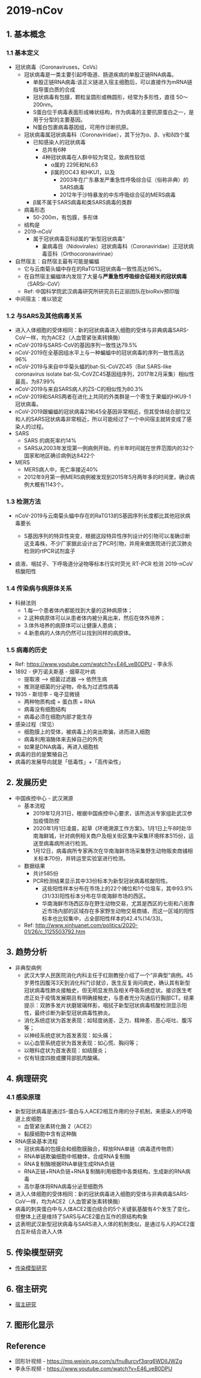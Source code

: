 # 2019-nCov

## 1. 基本概念

  ### 1.1 基本定义

- 冠状病毒（Coronaviruses，CoVs）
  - 冠状病毒是一类主要引起呼吸道、肠道疾病的单股正链RNA病毒。
    - 单股正链RNA病毒:该正义链进入宿主细胞后，可以直接作为mRNA链指导蛋白质的合成
    - 冠状病毒有包膜，颗粒呈圆形或椭圆形，经常为多形性，直径 50～200nm。
    - S蛋白位于病毒表面形成棒状结构，作为病毒的主要抗原蛋白之一，是用于分型的主要基因。
    - N蛋白包裹病毒基因组，可用作诊断抗原。
  - 冠状病毒属冠状病毒科（Coronaviridae），其下分为α、β、γ和δ四个属
    - 已知感染人的冠状病毒
      - 总共有6种
      - 4种冠状病毒在人群中较为常见，致病性较低
        - α属的 229E和NL63
        - β属的OC43 和HKU1，以及
          - 2003年在广东暴发严重急性呼吸综合征（俗称非典）的SARS病毒
          - 2012年于沙特暴发的中东呼吸综合征的MERS病毒
    - β属不属于SARS病毒和类SARS病毒的类群
  - 病毒形态
    - 50-200m，有包膜，多形体
  - 结构是
  - 2019-nCoV
    - 属于冠状病毒亚科β属的“新型冠状病毒”
      - 巢病毒目（Nidovirales）冠状病毒科（Coronaviridae）正冠状病毒亚科（Orthocoronavirinae）
- 自然宿主：自然宿主最有可能是蝙蝠
  - 它与云南菊头蝠中存在的RaTG13冠状病毒一致性高达96%。
  - 在自然宿主蝙蝠体内发现了大量与**严重急性呼吸综合征相关的冠状病毒**（SARSr-CoV）
  - Ref: 中国科学院武汉病毒研究所研究员石正丽团队在bioRxiv预印版
- 中间宿主：难以锁定

### 1.2 与SARS及其他病毒关系

- 进入人体细胞的受体相同：新的冠状病毒进入细胞的受体与非典病毒SARS-CoV一样，均为ACE2（人血管紧张素转换酶）
- nCoV-2019与SARS-CoV的基因序列一致性达79.5%
- nCoV-2019在全基因组水平上与一种蝙蝠中的冠状病毒的序列一致性高达96%
- nCoV-2019与来自中华菊头蝠的bat-SL-CoVZC45（Bat SARS-like coronavirus isolate bat-SL-CoVZC45基因组序列，2017年2月采集）相似性最高，为87.99%
- nCoV-2019与来自SARS病人的ZS-C的相似性为80.3%
- nCoV-2019和SARS两者在进化上共同的外类群是一个寄生于果蝠的HKU9-1冠状病毒。
- nCoV-2019跟蝙蝠的冠状病毒21和45全基因非常相近，但其受体结合部位又和人的SARS冠状病毒非常相近，所以可能经过了一个中间宿主就转变成了感染人的过程。
- SARS
  - SARS 的病死率约14%
  - SARS从2003年发现第一例病例开始，约半年时间就在世界范围内的32个国家和地区确诊病例达8422个
- MERS
  - MERS病人中，死亡率接近40%
  - 2012年9月第一例MERS病例被发现到2015年5月两年多的时间里，确诊病例大概有1143个。

### 1.3 检测方法

- nCoV-2019与云南菊头蝠中存在的RaTG13的S基因序列长度都比其他冠状病毒要长
  
  - S基因序列的特异性突变，根据这段特异性序列设计的引物可以准确诊断这支毒株，不少厂家据此设计出了PCR引物，并用来做医院进行武汉肺炎检测的rtPCR试剂盒子
- 痰液、咽拭子、下呼吸道分泌物等标本行实时荧光 RT-PCR 检测 2019-nCoV 核酸阳性

### 1.4 传染病与病原体关系

- 科赫法则
  - 1.每一个患者体内都能找到大量的这种病原体；
  - 2.这种病原体可以从患者体内被分离出来，然后在体外培养；
  - 3.体外培养的病原体可以让健康人患病；
  - 4.新患病的人体内仍然可以找到同样的病原体。

### 1.5 病毒的历史

- Ref: https://www.youtube.com/watch?v=E46_veB0DPU - 李永乐
- 1892 - 伊万诺夫斯基 - 烟草花叶病
  - 提取液 --> 细菌过滤器 --> 依然生病
  - 推测是细菌的分泌物，命名为过滤性病毒
- 1935 - 斯坦李 - 电子显微镜
  - 两种物质构成 = 蛋白质 + RNA
  - 病毒没有细胞结构
  - 病毒必须在细胞内部才能生存
- 感染过程（常见）
  - 细胞膜上的受体，被病毒上的突出欺骗，进而进入细胞
  - 病毒利用溶酶体来去掉自己的外壳
  - 如果是DNA病毒，再进入细胞核
- 病毒的目的是繁殖自己
- 病毒的发展导向就是「低毒性」+「高传染性」

##  2. 发展历史

  - 中国疾控中心 - 武汉溯源
    - 基本流程
      - 2019年12月31日，根据中国疾控中心要求，该所选派专家组赴武汉参加疫情防控
      - 2020年1月1日凌晨，起草《环境溯源工作方案》。1月1日上午8时赴华南海鲜城，针对病例相关商户及相关街区集中采集环境样本515份，运送至病毒病所进行检测。
      - 1月12日，病毒病所专家再次在华南海鲜市场采集野生动物贩卖商铺相关标本70份，并转运至实验室进行检测。
    - 数据结果
      - 共计585份
      - PCR检测结果显示其中33份标本为新型冠状病毒核酸阳性。
        - 这些阳性样本分布在市场上的22个摊位和1个垃圾车，其中93.9%(31/33)阳性标本分布在华南海鲜市场的西区。
        - 华南海鲜市场西区存在野生动物交易，尤其是西区的七街和八街靠近市场内部的区域存在多家野生动物交易商铺，而这一区域的阳性标本也比较集中，占全部阳性样本的42.4%(14/33)。
    - Ref: http://www.xinhuanet.com/politics/2020-01/26/c_1125503792.htm

##  3. 趋势分析

  - 非典型病例
    - 武汉大学人民医院消化内科主任于红刚教授介绍了一个“非典型”病例。45岁男性因腹泻3天到消化科门诊就诊，医生反复询问病史，确认其有新型冠状病毒性肺炎接触史，但无明显发热及相关呼吸系统症状。接诊医生考虑正处于疫情发展期且有明确接触史，与患者充分沟通后行胸部CT。结果提示：双肺多发片状磨玻璃样影，咽拭子新型冠状病毒核酸检测显示阳性，最终诊断为新型冠状病毒性肺炎。
    - 消化系统症状为首发表现：如轻度纳差、乏力、精神差、恶心呕吐、腹泻等；
    - 以神经系统症状为首发表现：如头痛；
    - 以心血管系统症状为首发表现：如心慌、胸闷等；
    - 以眼科症状为首发表现：如结膜炎；
    - 仅有轻度四肢或腰背部肌肉酸痛。

##  4. 病理研究

  ###  4.1 感染原理
- 新型冠状病毒是通过S-蛋白与人ACE2相互作用的分子机制，来感染人的呼吸道上皮细胞
  - 血管紧张素转化酶 2（ACE2）
  - 黏膜细胞中含有这种酶
- RNA感染基本流程
  - 冠状病毒的包膜会和细胞膜融合，释放RNA单链（病毒遗传物质）
  - RNA单链欺骗细胞中核糖体，合成RNA复制酶
  - RNA复制酶根据RNA单链生成RNA负链
  - RNA正链+RNA负链+RNA复制酶利用细胞中各类结构，生成新的RNA病毒
  - 高尔基体将RNA病毒分泌至细胞外
- 进入人体细胞的受体相同：新的冠状病毒进入细胞的受体与非典病毒SARS-CoV一样，均为ACE2（人血管紧张素转换酶）
- 病毒的刺突蛋白中与人体ACE2蛋白结合的5个关键氨基酸有4个发生了变化，但整体上还是维持了SARS与ACE2蛋白互作的原结构构象
- 这表明武汉新型冠状病毒与SARS进入人体的机制类似，是通过与人的ACE2蛋白互补结合进入人体

##  5. 传染模型研究

- [传染模型研究](./01.Propagation_Model.md)

##  6. 宿主研究

- [宿主研究](./02.Infectious_Host.md)

##  7. 图形化显示

## Reference

- 回形针视频 - https://mp.weixin.qq.com/s/fnu8urcvf3qrq6WDIIJWZg
- 李永乐视频 - https://www.youtube.com/watch?v=E46_veB0DPU 